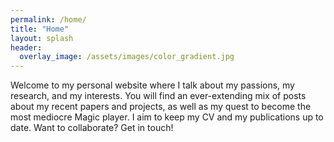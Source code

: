 ```yaml
---
permalink: /home/
title: "Home"
layout: splash
header:
  overlay_image: /assets/images/color_gradient.jpg
---
```


Welcome to my personal website where I talk about my passions, my research, and my interests. You will find an ever-extending mix of posts about my recent papers and projects, as well as my quest to become the most mediocre Magic player.
I aim to keep my CV and my publications up to date. Want to collaborate? Get in touch!